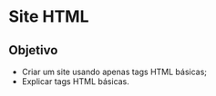 # Site HTML
## Objetivo
- Criar um site usando apenas tags HTML básicas;
- Explicar tags HTML básicas.